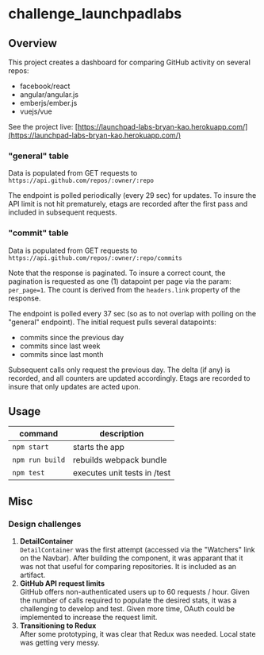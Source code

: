 # challenge_launchpadlabs
## Overview
This project creates a dashboard for comparing GitHub activity on several repos:
* facebook/react
* angular/angular.js
* emberjs/ember.js
* vuejs/vue

See the project live: [https://launchpad-labs-bryan-kao.herokuapp.com/](https://launchpad-labs-bryan-kao.herokuapp.com/)

### "general" table
Data is populated from GET requests to `https://api.github.com/repos/:owner/:repo`

The endpoint is polled periodically (every 29 sec) for updates.  To insure the API limit is not hit prematurely, etags are recorded after the first pass and included in subsequent requests.

### "commit" table
Data is populated from GET requests to `https://api.github.com/repos/:owner/:repo/commits`

Note that the response is paginated.  To insure a correct count, the pagination is requested as one (1) datapoint per page via the param: `per_page=1`.  The count is derived from the `headers.link` property of the response.

The endpoint is polled every 37 sec (so as to not overlap with polling on the "general" endpoint).  The initial request pulls several datapoints:
* commits since the previous day
* commits since last week
* commits since last month

Subsequent calls only request the previous day.  The delta (if any) is recorded, and all counters are updated accordingly.  Etags are recorded to insure that only updates are acted upon.

## Usage

command | description
------- | -----------
`npm start` | starts the app
`npm run build` | rebuilds webpack bundle
`npm test` | executes unit tests in /test

## Misc
### Design challenges
1. **DetailContainer**<br/>`DetailContainer` was the first attempt (accessed via the "Watchers" link on the Navbar).  After building the component, it was apparant that it was not that useful for comparing repositories.  It is included as an artifact.
2. **GitHub API request limits**<br/>GitHub offers non-authenticated users up to 60 requests / hour.  Given the number of calls required to populate the desired stats, it was a challenging to develop and test.  Given more time, OAuth could be implemented to increase the request limit.
3. **Transitioning to Redux**<br/>After some prototyping, it was clear that Redux was needed.  Local state was getting very messy.
